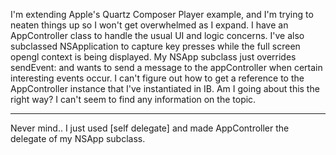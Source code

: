 I'm extending Apple's Quartz Composer Player example, and I'm trying to neaten things up so I won't get overwhelmed as I expand.  I have an AppController class to handle the usual UI and logic concerns.  I've also subclassed NSApplication to capture key presses while the full screen opengl context is being displayed.  My NSApp subclass just overrides sendEvent: and wants to send a message to the appController when certain interesting events occur.  I can't figure out how to get a reference to the AppController instance that I've instantiated in IB.  Am I going about this the right way?  I can't seem to find any information on the topic.

----
Never mind.. I just used [self delegate] and made AppController the delegate of my NSApp subclass.
